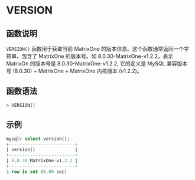 # **VERSION**

## **函数说明**

`VERSION()` 函数用于获取当前 MatrixOne 的版本信息。这个函数通常返回一个字符串，包含了 MatrixOne 的版本号。如 8.0.30-MatrixOne-v1.2.2，表示 MatrixOn 的版本号是 8.0.30-MatrixOne-v1.2.2, 它的定义是 MySQL 兼容版本号 (8.0.30) + MatrixOne + MatrixOne 内核版本 (v1.2.2)。

## **函数语法**

```
> VERSION()
```

## **示例**

```sql
mysql> select version();
+-------------------------+
| version()               |
+-------------------------+
| 8.0.30-MatrixOne-v1.2.2 |
+-------------------------+
1 row in set (0.00 sec)
```
